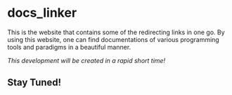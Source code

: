 # docs_linker
This is the website that contains some of the redirecting links in one go. By using this website, one can find documentations of various programming tools and paradigms in a beautiful manner. 

<i>This development will be created in a rapid short time!</i>

## Stay Tuned!